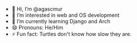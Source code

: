 - 👋 Hi, I’m @agascmur
- 👀 I’m interested in web and OS development
- 🌱 I’m currently learning Django and Arch
- 😄 Pronouns: He/Him
- ⚡ Fun fact: Turtles don't know how slow they are.

<!---
agascmur/agascmur is a ✨ special ✨ repository because its `README.md` (this file) appears on your GitHub profile.
You can click the Preview link to take a look at your changes.
--->
